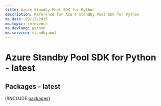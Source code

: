 ```yaml
---
title: Azure Standby Pool SDK for Python
description: Reference for Azure Standby Pool SDK for Python
ms.date: 09/11/2025
ms.topic: reference
ms.devlang: python
ms.service: standbypool
---
```

# Azure Standby Pool SDK for Python - latest
## Packages - latest
[!INCLUDE [packages](standby-pool-index.md)]